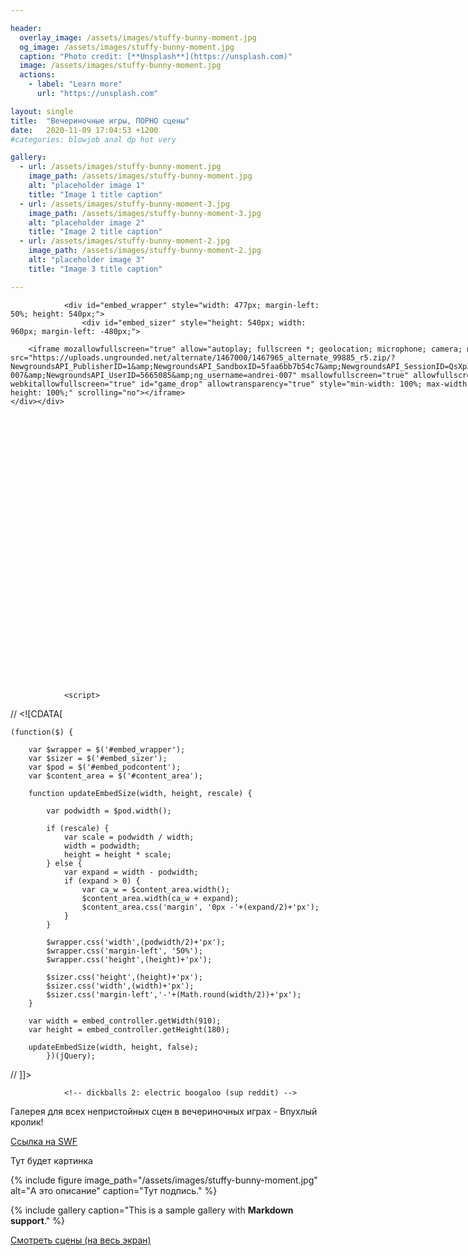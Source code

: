 ```yaml
---

header:
  overlay_image: /assets/images/stuffy-bunny-moment.jpg
  og_image: /assets/images/stuffy-bunny-moment.jpg
  caption: "Photo credit: [**Unsplash**](https://unsplash.com)"
  image: /assets/images/stuffy-bunny-moment.jpg
  actions:
    - label: "Learn more"
      url: "https://unsplash.com"

layout: single
title:  "Вечериночные игры, ПОРНО сцены"
date:   2020-11-09 17:04:53 +1200
#categories: blowjob anal dp hot very

gallery:
  - url: /assets/images/stuffy-bunny-moment.jpg
    image_path: /assets/images/stuffy-bunny-moment.jpg
    alt: "placeholder image 1"
    title: "Image 1 title caption"
  - url: /assets/images/stuffy-bunny-moment-3.jpg
    image_path: /assets/images/stuffy-bunny-moment-3.jpg
    alt: "placeholder image 2"
    title: "Image 2 title caption"
  - url: /assets/images/stuffy-bunny-moment-2.jpg
    image_path: /assets/images/stuffy-bunny-moment-2.jpg
    alt: "placeholder image 3"
    title: "Image 3 title caption"

---
```


<div class="pod-body breakout" id="embed_podcontent">


				<div id="embed_wrapper" style="width: 477px; margin-left: 50%; height: 540px;">
					<div id="embed_sizer" style="height: 540px; width: 960px; margin-left: -480px;">
<div id="iframe_embed"><div style="width: 960px; height: 540px">

		<iframe mozallowfullscreen="true" allow="autoplay; fullscreen *; geolocation; microphone; camera; midi" frameborder="0" src="https://uploads.ungrounded.net/alternate/1467000/1467965_alternate_99885_r5.zip/?NewgroundsAPI_PublisherID=1&amp;NewgroundsAPI_SandboxID=5faa6bb7b54c7&amp;NewgroundsAPI_SessionID=QsXpZ4dLJlB5ZxMoSK8je5e2b040922f7ac674f6a60bc87b231aafa86a0cQbXn&amp;NewgroundsAPI_UserName=andrei-007&amp;NewgroundsAPI_UserID=5665085&amp;ng_username=andrei-007" msallowfullscreen="true" allowfullscreen="true" webkitallowfullscreen="true" id="game_drop" allowtransparency="true" style="min-width: 100%; max-width: 100%; min-height: 100%; max-height: 100%;" scrolling="no"></iframe>
	</div></div>

</div>
				</div>

				<script>
// <![CDATA[

	(function($) {

		var $wrapper = $('#embed_wrapper');
		var $sizer = $('#embed_sizer');
		var $pod = $('#embed_podcontent');
		var $content_area = $('#content_area');

		function updateEmbedSize(width, height, rescale) {

			var podwidth = $pod.width();

			if (rescale) {
				var scale = podwidth / width;
				width = podwidth;
				height = height * scale;
			} else {
				var expand = width - podwidth;
				if (expand > 0) {
					var ca_w = $content_area.width();
					$content_area.width(ca_w + expand);
					$content_area.css('margin', '0px -'+(expand/2)+'px');
				}
			}

			$wrapper.css('width',(podwidth/2)+'px');
			$wrapper.css('margin-left', '50%');
			$wrapper.css('height',(height)+'px');

			$sizer.css('height',(height)+'px');
			$sizer.css('width',(width)+'px');
			$sizer.css('margin-left','-'+(Math.round(width/2))+'px');
		}

		var width = embed_controller.getWidth(910);
		var height = embed_controller.getHeight(180);

		updateEmbedSize(width, height, false);
			})(jQuery);
// ]]>
</script>
									<div style="display:none" id="ngplayer-launch-swf-755672">
						<hr>
						<strong class="highlight">Notice:</strong> Many browsers are beginning to disable or hide the Adobe Flash plugin, in preparation for its
						<a href="https://theblog.adobe.com/adobe-flash-update/" target="_blank">end-of-life</a> in December 2020.
						If you are experiencing problems playing Flash content, please consider installing our <a href="https://www.newgrounds.com/flash/player">official Newgrounds Player</a>
						to continue enjoying this content indefinitely.
											</div>

				<!-- dickballs 2: electric boogaloo (sup reddit) -->

<script type="text/javascript">
// <![CDATA[

		var content_rating = "a";
	var under_judgment = false;
	var mediaURL = embed_controller.getFileURL();
	var v_width = embed_controller.getWidth();
	var v_height = embed_controller.getHeight() - 26;
	var rating = "clean";

	if (under_judgment) {
		rating = "unrated";
	} else if (content_rating == 't') {
		rating = "contro";
	} else if (content_rating != 'e') {
		rating = "restricted";
	}



	function checkBarrier() {

			var $ = jQuery;

			if (!embed_controller.skipBarrier(false)) {
				$('#embed_sizer').html("<div class=\"portal-barrier\">\n\t\t\t\n\t\t<div class=\"barrier\">\n\t\t\t<h2>Warning: Adult Content!<\/h2>\n\n\t\t\t<div id=\"barrier_close_btn\" class=\"icon_play\" style=\"background-image:url(\/\/img.ngfiles.com\/defaults\/icon-portal-adult.png);\">\n\t\t\t\t<span><\/span>\n\t\t\t\tPlay Game\t\t\t<\/div>\n\n\n\t\t\t<div>\n\t\t\t\t<strong>\n\t\t\t\t\tThis submission contains graphic content and is not suitable for younger audiences!\n\t\t\t\t<\/strong>\n\n\t\t\t\t<ul>\n\t\t\t\t\t\t\t\t\t\t\t<li>&raquo; Excessive Nudity<\/li>\n\t\t\t\t\t\t\t\t\t\t\t<li>&raquo; Explicit Adult Themes<\/li>\n\t\t\t\t\t\t\t\t\t<\/ul>\n\t\t\t<\/div>\n\t\t<\/div>\n\t<\/div>");
				$('#barrier_close_btn').click(function() {
					drawContent();
					return false;
				});
			} else {
				drawContent();
			}

	}



	function drawContent() {
		jQuery("#collapse_item").parent().show();

		// embed code?
		   embed_controller.draw("embed_sizer");

	}



	jQuery( document ).ready(function() {
		checkBarrier();
	});
// ]]>
</script>					</div>

Галерея для всех непристойных сцен в вечериночных играх - Впухлый кролик!

[Ссылка на SWF](https://uploads.ungrounded.net/675000/675420_elfgirl.swf)

Тут будет картинка

{% include figure image_path="/assets/images/stuffy-bunny-moment.jpg" alt="А это описание" caption="Тут подпись." %}

{% include gallery caption="This is a sample gallery with **Markdown support**." %}


[Смотреть сцены (на весь экран)](https://uploads.ungrounded.net/alternate/1467000/1467965_alternate_99885_r5.zip)
